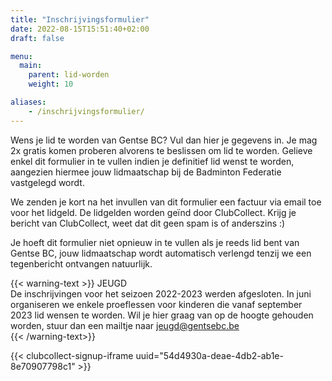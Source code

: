 ```yaml
---
title: "Inschrijvingsformulier"
date: 2022-08-15T15:51:40+02:00
draft: false

menu:
  main:
    parent: lid-worden
    weight: 10

aliases:
    - /inschrijvingsformulier/  
---
```

Wens je lid te worden van Gentse BC? Vul dan hier je gegevens in.
Je mag 2x gratis komen proberen alvorens te beslissen om lid te worden. Gelieve enkel dit formulier in te vullen indien je definitief lid wenst te worden, aangezien hiermee jouw lidmaatschap bij de Badminton Federatie vastgelegd wordt. 

We zenden je kort na het invullen van dit formulier een factuur via email toe voor het lidgeld. De lidgelden worden geïnd door ClubCollect. Krijg je bericht van ClubCollect, weet dat dit geen spam is of anderszins :)

Je hoeft dit formulier niet opnieuw in te vullen als je reeds lid bent van Gentse BC, jouw lidmaatschap wordt automatisch verlengd tenzij we een tegenbericht ontvangen natuurlijk. 

{{< warning-text >}}
JEUGD <br />
De inschrijvingen voor het seizoen 2022-2023 werden afgesloten. In juni organiseren we enkele proeflessen voor kinderen die vanaf september 2023 lid wensen te worden. Wil je hier graag van op de hoogte gehouden worden, stuur dan een mailtje naar jeugd@gentsebc.be  
{{< /warning-text>}}

{{< clubcollect-signup-iframe uuid="54d4930a-deae-4db2-ab1e-8e70907798c1" >}}
